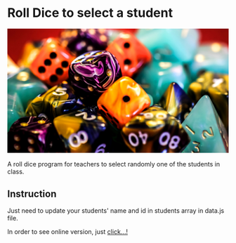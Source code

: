 # Roll Dice to select a student

![Roll Dice](./images/rolldice.jpg "Roll Dice")

A roll dice program for teachers to select randomly one of the students in class.

## Instruction

Just need to update your students' name and id in students array in data.js file.

In order to see online version, just [click...!](https://hsnakk.github.io/roll-dice/)